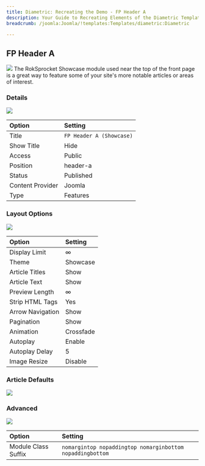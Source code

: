 ```yaml
---
title: Diametric: Recreating the Demo - FP Header A
description: Your Guide to Recreating Elements of the Diametric Template for Joomla
breadcrumb: /joomla:Joomla/!templates:Templates/diametric:Diametric

---
```


FP Header A
-----
![][demo]
The RokSprocket Showcase module used near the top of the front page is a great way to feature some of your site's more notable articles or areas of interest.

### Details
![][demo2]

| Option           | Setting                  |  
| :--------------- | :----------------------- |  
| Title            | `FP Header A (Showcase)` |  
| Show Title       | Hide                     |  
| Access           | Public                   |  
| Position         | header-a                 |  
| Status           | Published                |  
| Content Provider | Joomla                   |  
| Type             | Features                 |  

### Layout Options
![][demo3]

| Option           | Setting   |  
| :--------------- | :-------- |  
| Display Limit    | ∞         |  
| Theme            | Showcase  |  
| Article Titles   | Show      |  
| Article Text     | Show      |  
| Preview Length   | ∞         |  
| Strip HTML Tags  | Yes       |  
| Arrow Navigation | Show      |  
| Pagination       | Show      |  
| Animation        | Crossfade |  
| Autoplay         | Enable    |  
| Autoplay Delay   | 5         |  
| Image Resize     | Disable   |  

### Article Defaults
![][demo4]

### Advanced
![][demo5]

| Option              | Setting                                                   |  
| :------------------ | :-------------------------------------------------------- |  
| Module Class Suffix | `nomargintop nopaddingtop nomarginbottom nopaddingbottom` |  

[demo]: assets/demo_1.jpeg
[demo2]: assets/showcase_1.jpeg
[demo3]: assets/showcase_2.jpeg
[demo4]: assets/showcase_3.jpeg
[demo5]: assets/showcase_4.jpeg